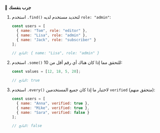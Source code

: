 🧪 **جرب بنفسك**
1.	استخدم `.find()` لتحديد مستخدم لديه `role: "admin"`:
    ```javascript
    const users = [
      { name: "Tom", role: "editor" },
      { name: "Lisa", role: "admin" },
      { name: "Jack", role: "subscriber" }
    ];

    // الناتج: { name: "Lisa", role: "admin" }
    ```
2.	استخدم `.some()` للتحقق مما إذا كان هناك أي رقم أقل من 10:
    ```javascript
    const values = [12, 18, 5, 20];

    // الناتج: true
    ```
3.	استخدم `.every()` لاختبار ما إذا كان جميع المستخدمين `verified` (متحقق منهم):
    ```javascript
    const users = [
      { name: "Anna", verified: true },
      { name: "Mike", verified: true },
      { name: "Sara", verified: false }
    ];

    // الناتج: false
    ```
